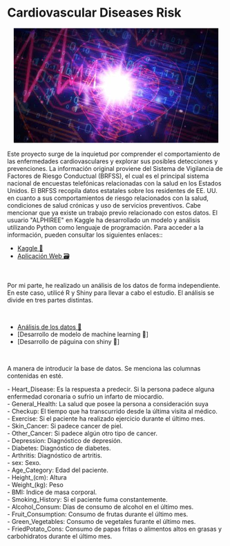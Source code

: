 
# Cardiovascular Diseases Risk

<p align="center">
  <img src="https://github.com/DiegoAMA/Imagenes/blob/76ee706c36cbfcfab51116a24cf086f0a1894fed/Cardiovascular%20Diseases/CORAZON%20INTRO.jpg"
</p> <Br>

<p>
Este proyecto surge de la inquietud por comprender el comportamiento de las enfermedades cardiovasculares y explorar sus posibles detecciones y prevenciones.
La información original proviene del Sistema de Vigilancia de Factores de Riesgo Conductual (BRFSS), el cual es el principal sistema nacional de encuestas 
telefónicas relacionadas con la salud en los Estados Unidos. El BRFSS recopila datos estatales sobre los residentes de EE. UU. en cuanto a sus comportamientos 
de riesgo relacionados con la salud, condiciones de salud crónicas y uso de servicios preventivos.
Cabe mencionar que ya existe un trabajo previo relacionado con estos datos. El usuario "ALPHIREE" en Kaggle ha desarrollado un modelo 
y análisis utilizando Python como lenguaje de programación. Para acceder a la información, pueden consultar los siguientes enlaces::</p> 

* [Kaggle 📄](https://www.kaggle.com/datasets/alphiree/cardiovascular-diseases-risk-prediction-dataset)
* [Aplicación Web 🗃️](https://cvd-risk-prediction.streamlit.app/) 
<Br>

<p>
Por mi parte, he realizado un análisis de los datos de forma independiente.
En este caso, utilicé R y Shiny para llevar a cabo el estudio. El análisis se divide en tres partes distintas. </p> <Br>

* [Análisis de los datos :floppy_disk:](https://github.com/DiegoAMA/Cardiovascular_Diseases_Risk/blob/a87de2f2db39bab091583790afef3cba80c01a0f/An%C3%A1lisis%20y%20Modelo%20ML/An%C3%A1lisis.md)
* [Desarrollo de modelo de machine learning :crystal_ball:]
* [Desarrollo de páguina con shiny :green_book:]

<Br>
<p>
A manera de introducir la base de datos. Se menciona las columnas contenidas en esté.</p>
- Heart_Disease: Es la respuesta a predecir. Si la persona padece alguna enfermedad coronaria o sufrio un infarto de miocardio.<Br>
- General_Health: La salud que posee la persona a consideración suya<Br>
- Checkup: El tiempo que ha transcurrido desde la última visita al médico.<Br>
- Exercise: Si el paciente ha realizado ejercicio durante el último mes.<Br>
- Skin_Cancer: Si padece cancer de piel.<Br>
- Other_Cancer: Si padece algún otro tipo de cancer.<Br>
- Depression: Diagnóstico de depresión.<Br>
- Diabetes: Diagnóstico de diabetes.<Br>
- Arthritis: Diagnóstico de artritis.<Br>
- sex: Sexo.<Br>
- Age_Category: Edad del paciente.<Br>
- Height_(cm): Altura<Br>
- Weight_(kg): Peso<Br>
- BMI: Indice de masa corporal.<Br>
- Smoking_History: Si el paciente fuma constantemente.<Br>
- Alcohol_Consum: Días de consumo de alcohol en el último mes.<Br>
- Fruit_Consumption: Consumo de frutas durante el último mes.<Br>
- Green_Vegetables: Consumo de vegetales furante el último mes.<Br>
- FriedPotato_Cons: Consumo de papas fritas o alimentos altos en grasas y carbohidratos durante el último mes.<Br>
